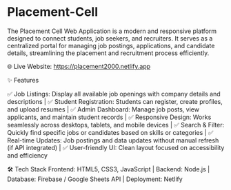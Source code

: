 # Placement-Cell

The Placement Cell Web Application is a modern and responsive platform designed to connect students, job seekers, and recruiters. It serves as a centralized portal for managing job postings, applications, and candidate details, streamlining the placement and recruitment process efficiently.

🌐 Live Website: https://placement2000.netlify.app

✨ Features

✅ Job Listings: Display all available job openings with company details and descriptions |
✅ Student Registration: Students can register, create profiles, and upload resumes |
✅ Admin Dashboard: Manage job posts, view applicants, and maintain student records |
✅ Responsive Design: Works seamlessly across desktops, tablets, and mobile devices |
✅ Search & Filter: Quickly find specific jobs or candidates based on skills or categories |
✅ Real-time Updates: Job postings and data updates without manual refresh (if API integrated) |
✅ User-friendly UI: Clean layout focused on accessibility and efficiency 

🛠️ Tech Stack
Frontend:	HTML5, CSS3, JavaScript |
Backend: 	Node.js |
Database: Firebase / Google Sheets API |
Deployment:	Netlify
